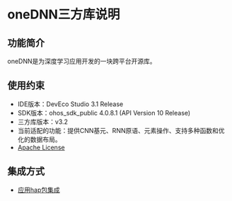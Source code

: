 # oneDNN三方库说明
## 功能简介
oneDNN是为深度学习应用开发的一块跨平台开源库。
## 使用约束
- IDE版本：DevEco Studio 3.1 Release
- SDK版本：ohos_sdk_public 4.0.8.1 (API Version 10 Release)
- 三方库版本：v3.2
- 当前适配的功能：提供CNN基元、RNN原语、元素操作、支持多种函数和优化的数据布局。
- [Apache License](https://github.com/oneapi-src/oneDNN/tree/v3.2/LICENSE)

## 集成方式
+ [应用hap包集成](docs/hap_integrate.md)